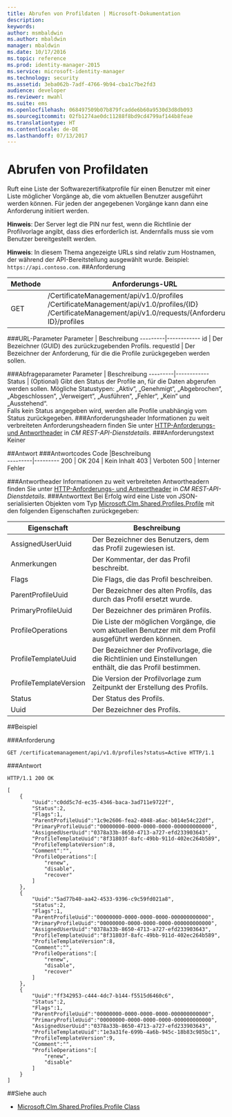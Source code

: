 ```yaml
---
title: Abrufen von Profildaten | Microsoft-Dokumentation
description: 
keywords: 
author: msmbaldwin
ms.author: mbaldwin
manager: mbaldwin
ms.date: 10/17/2016
ms.topic: reference
ms.prod: identity-manager-2015
ms.service: microsoft-identity-manager
ms.technology: security
ms.assetid: 3eba062b-7adf-4766-9b94-cba1c7be2fd3
audience: developer
ms.reviewer: mwahl
ms.suite: ems
ms.openlocfilehash: 068497509b07b879fcadde6b60a9530d3d8db093
ms.sourcegitcommit: 02fb1274ae0dc11288f8bd9cd4799af144b8feae
ms.translationtype: HT
ms.contentlocale: de-DE
ms.lasthandoff: 07/13/2017
---
```

# <a name="get-profile-data"></a>Abrufen von Profildaten
Ruft eine Liste der Softwarezertifikatprofile für einen Benutzer mit einer Liste möglicher Vorgänge ab, die vom aktuellen Benutzer ausgeführt werden können. Für jeden der angegebenen Vorgänge kann dann eine Anforderung initiiert werden.

**Hinweis**: Der Server legt die PIN nur fest, wenn die Richtlinie der Profilvorlage angibt, dass dies erforderlich ist. Andernfalls muss sie vom Benutzer bereitgestellt werden.

**Hinweis**: In diesem Thema angezeigte URLs sind relativ zum Hostnamen, der während der API-Bereitstellung ausgewählt wurde. Beispiel: `https://api.contoso.com`.
##<a name="request"></a>Anforderung


Methode  |Anforderungs-URL  
---------|---------
GET     |/CertificateManagement/api/v1.0/profiles<br/>/CertificateManagement/api/v1.0/profiles/{ID} <br/>/CertificateManagement/api/v1.0/requests/{Anforderungs-ID}/profiles

###<a name="url-parameters"></a>URL-Parameter
Parameter | Beschreibung
---------|------------
id | Der Bezeichner (GUID) des zurückzugebenden Profils.
requestId | Der Bezeichner der Anforderung, für die die Profile zurückgegeben werden sollen.

###<a name="query-parameters"></a>Abfrageparameter
Parameter | Beschreibung
---------|------------
Status | (Optional) Gibt den Status der Profile an, für die Daten abgerufen werden sollen. Mögliche Statustypen: „Aktiv“, „Genehmigt“, „Abgebrochen“, „Abgeschlossen“, „Verweigert“, „Ausführen“, „Fehler“, „Kein“ und „Ausstehend“. <br/>Falls kein Status angegeben wird, werden alle Profile unabhängig vom Status zurückgegeben.
###<a name="request-headers"></a>Anforderungsheader
Informationen zu weit verbreiteten Anforderungsheadern finden Sie unter [HTTP-Anforderungs- und Antwortheader](certificate-management-rest-api-service-details.md#http-request-and-response-headers) in *CM REST-API-Dienstdetails*.
###<a name="request-body"></a>Anforderungstext
Keiner

##<a name="response"></a>Antwort
###<a name="response-codes"></a>Antwortcodes
Code  |Beschreibung  
---------|---------
200 | OK
204 | Kein Inhalt
403 | Verboten
500 | Interner Fehler

###<a name="response-headers"></a>Antwortheader
Informationen zu weit verbreiteten Antwortheadern finden Sie unter [HTTP-Anforderungs- und Antwortheader](certificate-management-rest-api-service-details.md#http-request-and-response-headers) in *CM REST-API-Dienstdetails*.
###<a name="response-body"></a>Antworttext
Bei Erfolg wird eine Liste von JSON-serialisierten Objekten vom Typ [Microsoft.Clm.Shared.Profiles.Profile](https://msdn.microsoft.com/library/microsoft.clm.shared.profiles.profile.aspx) mit den folgenden Eigenschaften zurückgegeben:

Eigenschaft | Beschreibung
---------|------------
AssignedUserUuid | Der Bezeichner des Benutzers, dem das Profil zugewiesen ist.
Anmerkungen | Der Kommentar, der das Profil beschreibt.
Flags | Die Flags, die das Profil beschreiben.
ParentProfileUuid | Der Bezeichner des alten Profils, das durch das Profil ersetzt wurde.
PrimaryProfileUuid | Der Bezeichner des primären Profils.
ProfileOperations | Die Liste der möglichen Vorgänge, die vom aktuellen Benutzer mit dem Profil ausgeführt werden können.
ProfileTemplateUuid | Der Bezeichner der Profilvorlage, die die Richtlinien und Einstellungen enthält, die das Profil bestimmen.
ProfileTemplateVersion | Die Version der Profilvorlage zum Zeitpunkt der Erstellung des Profils.
Status | Der Status des Profils.
Uuid | Der Bezeichner des Profils.


##<a name="example"></a>Beispiel

###<a name="request"></a>Anforderung
```
GET /certificatemanagement/api/v1.0/profiles?status=Active HTTP/1.1
```
###<a name="response"></a>Antwort
```
HTTP/1.1 200 OK

[
    {
        "Uuid":"c0dd5c7d-ec35-4346-baca-3ad711e9722f",
        "Status":2,
        "Flags":1,
        "ParentProfileUuid":"1c9e2606-fea2-4048-a6ac-b014e54c22df",
        "PrimaryProfileUuid":"00000000-0000-0000-0000-000000000000",
        "AssignedUserUuid":"0378a33b-8650-4713-a727-efd233903643",
        "ProfileTemplateUuid":"8f31803f-8afc-49bb-911d-402ec264b589",
        "ProfileTemplateVersion":8,
        "Comment":"",
        "ProfileOperations":[
            "renew",
            "disable",
            "recover"
        ]
    },
    {
        "Uuid":"5ad77b40-aa42-4533-9396-c9c59fd021a8",
        "Status":2,
        "Flags":1,
        "ParentProfileUuid":"00000000-0000-0000-0000-000000000000",
        "PrimaryProfileUuid":"00000000-0000-0000-0000-000000000000",
        "AssignedUserUuid":"0378a33b-8650-4713-a727-efd233903643",
        "ProfileTemplateUuid":"8f31803f-8afc-49bb-911d-402ec264b589",
        "ProfileTemplateVersion":8,
        "Comment":"",
        "ProfileOperations":[
            "renew",
            "disable",
            "recover"
        ]
    },
    {
        "Uuid":"ff342953-c444-4dc7-b144-f5515d6460c6",
        "Status":2,
        "Flags":1,
        "ParentProfileUuid":"00000000-0000-0000-0000-000000000000",
        "PrimaryProfileUuid":"00000000-0000-0000-0000-000000000000",
        "AssignedUserUuid":"0378a33b-8650-4713-a727-efd233903643",
        "ProfileTemplateUuid":"1e3a31fe-699b-4a6b-945c-18b83c985bc1",
        "ProfileTemplateVersion":9,
        "Comment":"",
        "ProfileOperations":[
            "renew",
            "disable"
        ]
    }
]
```       
##<a name="see-also"></a>Siehe auch

- [Microsoft.Clm.Shared.Profiles.Profile Class](https://msdn.microsoft.com/library/microsoft.clm.shared.profiles.profile.aspx)
